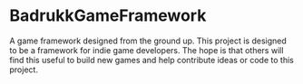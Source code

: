 # BadrukkGameFramework

A game framework designed from the ground up. This project is designed to be a framework for indie game developers. The hope is that others will find this useful to build new games and help contribute ideas or code to this project.
